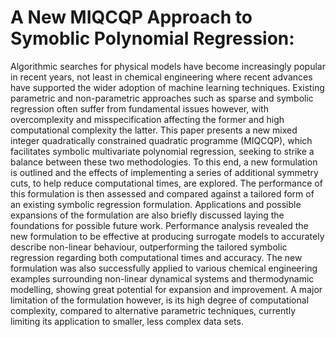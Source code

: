 # A New MIQCQP Approach to Symoblic Polynomial Regression:
Algorithmic searches for physical models have become increasingly popular in recent years, not least in chemical engineering where recent advances have supported the wider adoption of machine learning techniques. Existing parametric and non-parametric approaches such as sparse and symbolic regression often suffer from fundamental issues however, with overcomplexity and misspecification affecting the former and high computational complexity the latter. This paper presents a new mixed integer quadratically constrained quadratic programme (MIQCQP), which facilitates symbolic multivariate polynomial regression, seeking to strike a balance between these two methodologies. To this end, a new formulation is outlined and the effects of implementing a series of additional symmetry cuts, to help reduce computational times, are explored. The performance of this formulation is then assessed and compared against a tailored form of an existing symbolic regression formulation. Applications and possible expansions of the formulation are also briefly discussed laying the foundations for possible future work. Performance analysis revealed the new formulation to be effective at producing surrogate models to accurately describe non-linear behaviour, outperforming the tailored symbolic regression regarding both computational times and accuracy. The new formulation was also successfully applied to various chemical engineering examples surrounding non-linear dynamical systems and thermodynamic modelling, showing great potential for expansion and improvement. A major limitation of the formulation however, is its high degree of computational complexity, compared to alternative parametric techniques, currently limiting its application to smaller, less complex data sets.
